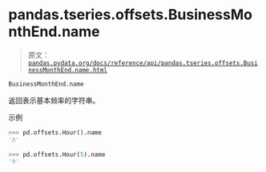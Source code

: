 # pandas.tseries.offsets.BusinessMonthEnd.name

> 原文：[`pandas.pydata.org/docs/reference/api/pandas.tseries.offsets.BusinessMonthEnd.name.html`](https://pandas.pydata.org/docs/reference/api/pandas.tseries.offsets.BusinessMonthEnd.name.html)

```py
BusinessMonthEnd.name
```

返回表示基本频率的字符串。

示例

```py
>>> pd.offsets.Hour().name
'h' 
```

```py
>>> pd.offsets.Hour(5).name
'h' 
```
